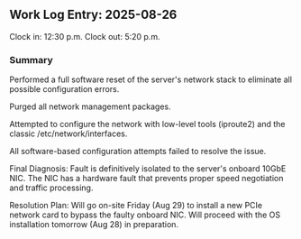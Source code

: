 ## Work Log Entry: 2025-08-26

Clock in: 12:30 p.m.
Clock out: 5:20 p.m.

### Summary

Performed a full software reset of the server's network stack to eliminate all possible configuration errors.

Purged all network management packages.

Attempted to configure the network with low-level tools (iproute2) and the classic /etc/network/interfaces.

All software-based configuration attempts failed to resolve the issue.

Final Diagnosis: Fault is definitively isolated to the server's onboard 10GbE NIC. The NIC has a hardware fault that prevents proper speed negotiation and traffic processing.

Resolution Plan: Will go on-site Friday (Aug 29) to install a new PCIe network card to bypass the faulty onboard NIC. Will proceed with the OS installation tomorrow (Aug 28) in preparation.
